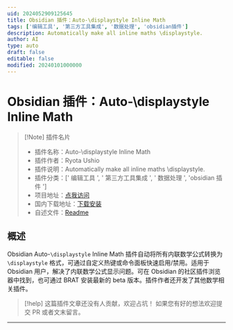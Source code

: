 ```yaml
---
uid: 2024052909125645
title: Obsidian 插件：Auto-\displaystyle Inline Math
tags: ['编辑工具', '第三方工具集成', '数据处理', 'obsidian插件']
description: Automatically make all inline maths \displaystyle.
author: AI
type: auto
draft: false
editable: false
modified: 20240101000000
---
```


# Obsidian 插件：Auto-\displaystyle Inline Math

> [!Note] 插件名片
> - 插件名称：Auto-\displaystyle Inline Math
> - 插件作者：Ryota Ushio
> - 插件说明：Automatically make all inline maths \displaystyle.
> - 插件分类：[' 编辑工具 ', ' 第三方工具集成 ', ' 数据处理 ', 'obsidian 插件 ']
> - 项目地址：[点我访问](https://github.com/RyotaUshio/obsidian-auto-displaystyle-inline-math)
> - 国内下载地址：[下载安装](https://pkmer.cn/products/plugin/pluginMarket/?auto-displaystyle-inline-math)
> - 自述文件：[Readme](https://ghproxy.net/https://raw.githubusercontent.com/RyotaUshio/obsidian-auto-displaystyle-inline-math/master/README.md)

## 概述

Obsidian Auto-`\displaystyle` Inline Math 插件自动将所有内联数学公式转换为 `\displaystyle` 格式，可通过自定义热键或命令面板快速启用/禁用。适用于 Obsidian 用户，解决了内联数学公式显示问题。可在 Obsidian 的社区插件浏览器中找到，也可通过 BRAT 安装最新的 beta 版本。插件作者还开发了其他数学相关插件。

> [!help]
> 这篇插件文章还没有人贡献，欢迎占坑！
> 如果您有好的想法欢迎提交 PR 或者文末留言。

---



